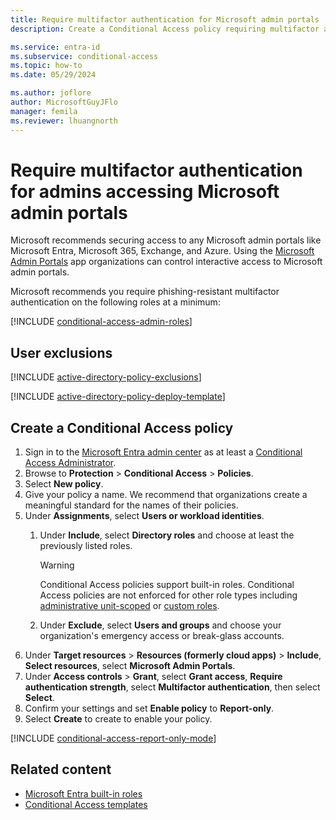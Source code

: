 ```yaml
---
title: Require multifactor authentication for Microsoft admin portals
description: Create a Conditional Access policy requiring multifactor authentication for admins accessing Microsoft admin portals.

ms.service: entra-id
ms.subservice: conditional-access
ms.topic: how-to
ms.date: 05/29/2024

ms.author: joflore
author: MicrosoftGuyJFlo
manager: femila
ms.reviewer: lhuangnorth
---
```

# Require multifactor authentication for admins accessing Microsoft admin portals

Microsoft recommends securing access to any Microsoft admin portals like Microsoft Entra, Microsoft 365, Exchange, and Azure. Using the [Microsoft Admin Portals](concept-conditional-access-cloud-apps.md#microsoft-admin-portals) app organizations can control interactive access to Microsoft admin portals.

Microsoft recommends you require phishing-resistant multifactor authentication on the following roles at a minimum:

[!INCLUDE [conditional-access-admin-roles](../../includes/conditional-access-admin-roles.md)]

## User exclusions
[!INCLUDE [active-directory-policy-exclusions](~/includes/entra-policy-exclude-user.md)]

[!INCLUDE [active-directory-policy-deploy-template](~/includes/entra-policy-deploy-template.md)]

## Create a Conditional Access policy

1. Sign in to the [Microsoft Entra admin center](https://entra.microsoft.com) as at least a [Conditional Access Administrator](../role-based-access-control/permissions-reference.md#conditional-access-administrator).
1. Browse to **Protection** > **Conditional Access** > **Policies**.
1. Select **New policy**.
1. Give your policy a name. We recommend that organizations create a meaningful standard for the names of their policies.
1. Under **Assignments**, select **Users or workload identities**.
   1. Under **Include**, select **Directory roles** and choose at least the previously listed roles.
   
      > [!WARNING]
      > Conditional Access policies support built-in roles. Conditional Access policies are not enforced for other role types including [administrative unit-scoped](../role-based-access-control/manage-roles-portal.md) or [custom roles](../role-based-access-control/custom-create.md).

   1. Under **Exclude**, select **Users and groups** and choose your organization's emergency access or break-glass accounts.
1. Under **Target resources** > **Resources (formerly cloud apps)** > **Include**, **Select resources**, select **Microsoft Admin Portals**.
1. Under **Access controls** > **Grant**, select **Grant access**, **Require authentication strength**, select **Multifactor authentication**, then select **Select**.
1. Confirm your settings and set **Enable policy** to **Report-only**.
1. Select **Create** to create to enable your policy.

[!INCLUDE [conditional-access-report-only-mode](../../includes/conditional-access-report-only-mode.md)]

## Related content

- [Microsoft Entra built-in roles](../role-based-access-control/permissions-reference.md)
- [Conditional Access templates](concept-conditional-access-policy-common.md)
